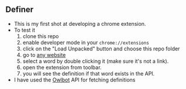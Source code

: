## Definer
- This is my first shot at developing a chrome extension.
- To test it
    1. clone this repo
    2. enable developer mode in your `chrome://extensions`
    3. click on the "Load Unpacked" button and choose this repo folder
    4. go to [any website](https://www.google.com)
    5. select a word by double clicking it (make sure it's not a link).
    6. open the extension from toolbar.
    7. you will see the definition if that word exists in the API.
- I have used the [Owlbot](https://owlbot.info/) API for fetching definitions